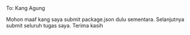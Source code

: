 ##

To: Kang Agung

Mohon maaf kang saya submit package.json dulu sementara. Selanjutnya submit seluruh tugas saya. Terima kasih
